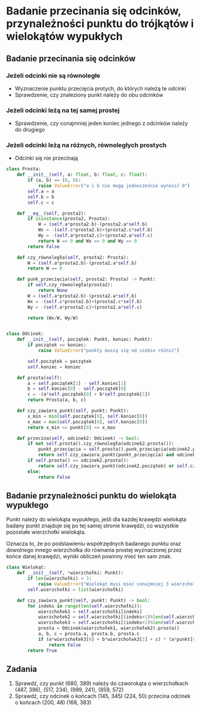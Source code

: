 # Badanie przecinania się odcinków, przynależności punktu do trójkątów i wielokątów wypukłych

## Badanie przecinania się odcinków

### Jeżeli odcinki nie są równoległe

- Wyznaczenie punktu przecięcia protych, do których należą te odcinki
- Sprawdzenie, czy znaleziony punkt należy do obu odcinków

### Jeżeli odcinki leżą na tej samej prostej

- Sprawdzenie, czy conajmniej jeden koniec jednego z odcinków należy do drugiego

### Jeżeli odcinki leżą na różnych, równoległych prostych

- Odcinki się nie przecinają

```python
class Prosta:
    def __init__(self, a: float, b: float, c: float):
        if (a, b) == (0, 0):
            raise ValueError("a i b nie mogą jednocześnie wynosić 0")
        self.a = a
        self.b = b
        self.c = c

    def __eq__(self, prosta2):
        if isinstance(prosta2, Prosta):
            W = (self.a*prosta2.b)-(prosta2.a*self.b)
            Wx = -(self.c*prosta2.b)+(prosta2.c*self.b)
            Wy = -(self.a*prosta2.c)+(prosta2.a*self.c)
            return W == 0 and Wx == 0 and Wy == 0
        return False

    def czy_równoległa(self, prosta2: Prosta):
        W = (self.a*prosta2.b)-(prosta2.a*self.b)
        return W == 0

    def punk_przecięcia(self, prosta2: Prosta) -> Punkt:
        if self.czy_równoległa(prosta2):
            return None
        W = (self.a*prosta2.b)-(prosta2.a*self.b)
        Wx = -(self.c*prosta2.b)+(prosta2.c*self.b)
        Wy = -(self.a*prosta2.c)+(prosta2.a*self.c)

        return (Wx/W, Wy/W)


class Odcinek:
    def __init__(self, początek: Punkt, koniec: Punkt):
        if początek == koniec:
            raise ValueError("punkty muszą się od siebie różnić")

        self.początek = początek
        self.koniec = koniec

    def prosta(self):
        a = self.początek[1] - self.koniec[1]
        b = self.koniec[0] - self.początek[0]
        c = -(a*self.początek[0] + b*self.początek[1])
        return Prosta(a, b, c)

    def czy_zawiera_punkt(self, punkt: Punkt):
        x_min = min(self.początek[0], self.koniec[0])
        x_max = max(self.początek[0], self.koniec[0])
        return x_min <= punkt[0] <= x_max

    def przecina(self, odcinek2: Odcinek) -> bool:
        if not self.prosta().czy_równoległa(odcinek2.prosta()):
            punkt_przecięcia = self.prosta().punk_przecięcia(odcinek2.prosta())
            return self.czy_zawiera_punkt(punkt_przecięcia) and odcinek2.czy_zawiera_punkt(punkt_przecięcia)
        if self.prosta() == odcinek2.prosta():
            return self.czy_zawiera_punkt(odcinek2.początek) or self.czy_zawiera_punkt(odcinek2.koniec)
        else:
            return False
```

## Badanie przynależności punktu do wielokąta wypukłego

Punkt należy do wielokąta wypukłego, jeśli dla każdej krawędzi wielokąta badany punkt znajduje się po tej samej stronie krawędzi, co wszystkie pozostałe wierzchołki wielokąta.

Oznacza to, że po podstawieniu współrzędnych badanego punktu oraz dowolnego innego wierzchołka do równania prostej wyznaczonej przez końce danej krawędzi, wyniki obliczeń powinny mieć ten sam znak.

```python
class Wielokąt:
    def __init__(self, *wierzchołki: Punkt):
        if len(wierzchołki) < 3:
            raise ValueError("Wielokąt musi mieć conajmniej 3 wierzchołki")
        self.wierzchołki = list(wierzchołki)

    def czy_zawiera_punkt(self, punkt: Punkt) -> bool:
        for indeks in range(len(self.wierzchołki)):
            wierzchołek1 = self.wierzchołki[indeks]
            wierzchołek2 = self.wierzchołki[(indeks+1)%len(self.wierzchołki)]
            wierzchołek3 = self.wierzchołki[(indeks+2)%len(self.wierzchołki)]
            prosta = Odcinek(wierzchołek1, wierzchołek2).prosta()
            a, b, c = prosta.a, prosta.b, prosta.c
            if (a*wierzchołek3[0] + b*wierzchołek3[1] + c) * (a*punkt[0] + b*punkt[1] + c) < 0:
                return False
        return True
```

## Zadania

1. Sprawdź, czy punkt (680, 389) należy do czworokąta o wierzchołkach (487, 396), (517, 234), (999, 241), (859, 572)
2. Sprawdź, czy odcinek o końcach (145, 345) (224, 50) przecina odcinek o końcach (200, 48) (168, 383)